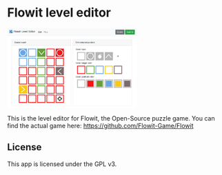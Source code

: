 # Flowit level editor

<img src="screenshot.png" width="300" />

This is the level editor for Flowit, the Open-Source puzzle game. You can find the actual game here: https://github.com/Flowit-Game/Flowit

## License

This app is licensed under the GPL v3.
